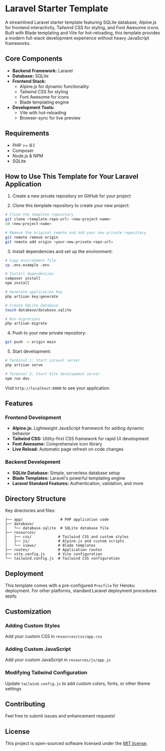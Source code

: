 # Laravel Starter Template

A streamlined Laravel starter template featuring SQLite database, Alpine.js for frontend interactivity, Tailwind CSS for styling, and Font Awesome icons. Built with Blade templating and Vite for hot-reloading, this template provides a modern full-stack development experience without heavy JavaScript frameworks.

## Core Components

- **Backend Framework:** Laravel
- **Database:** SQLite
- **Frontend Stack:**
  - Alpine.js for dynamic functionality
  - Tailwind CSS for styling
  - Font Awesome for icons
  - Blade templating engine
- **Development Tools:**
  - Vite with hot-reloading
  - Browser-sync for live preview

## Requirements

- PHP >= 8.1
- Composer
- Node.js & NPM
- SQLite

## How to Use This Template for Your Laravel Application

1. Create a new private repository on GitHub for your project

2. Clone this template repository to create your new project:
```bash
# Clone the template repository
git clone <template-repo-url> <new-project-name>
cd <new-project-name>

# Remove the original remote and add your new private repository
git remote remove origin
git remote add origin <your-new-private-repo-url>
```

3. Install dependencies and set up the environment:
```bash
# Copy environment file
cp .env.example .env

# Install dependencies
composer install
npm install

# Generate application key
php artisan key:generate

# Create SQLite database
touch database/database.sqlite

# Run migrations
php artisan migrate
```

4. Push to your new private repository:
```bash
git push -u origin main
```

5. Start development:
```bash
# Terminal 1: Start Laravel server
php artisan serve

# Terminal 2: Start Vite development server
npm run dev
```

Visit `http://localhost:8000` to see your application.

## Features

### Frontend Development
- **Alpine.js:** Lightweight JavaScript framework for adding dynamic behavior
- **Tailwind CSS:** Utility-first CSS framework for rapid UI development
- **Font Awesome:** Comprehensive icon library
- **Live Reload:** Automatic page refresh on code changes

### Backend Development
- **SQLite Database:** Simple, serverless database setup
- **Blade Templates:** Laravel's powerful templating engine
- **Laravel Standard Features:** Authentication, validation, and more

## Directory Structure

Key directories and files:

```
├── app/                 # PHP application code
├── database/
│   └── database.sqlite  # SQLite database file
├── resources/
│   ├── css/            # Tailwind CSS and custom styles
│   ├── js/             # Alpine.js and custom scripts
│   └── views/          # Blade templates
├── routes/             # Application routes
├── vite.config.js      # Vite configuration
└── tailwind.config.js  # Tailwind CSS configuration
```

## Deployment

This template comes with a pre-configured `Procfile` for Heroku deployment. For other platforms, standard Laravel deployment procedures apply.

## Customization

### Adding Custom Styles
Add your custom CSS in `resources/css/app.css`

### Adding Custom JavaScript
Add your custom JavaScript in `resources/js/app.js`

### Modifying Tailwind Configuration
Update `tailwind.config.js` to add custom colors, fonts, or other theme settings

## Contributing

Feel free to submit issues and enhancement requests!

## License

This project is open-sourced software licensed under the [MIT license](https://opensource.org/licenses/MIT).
